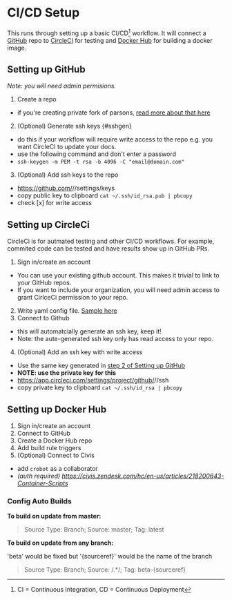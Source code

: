 # CI/CD Setup

This runs through setting up a basic CI/CD[^1] workflow. It will connect a
[GitHub](https://github.com/) repo to [CircleCI](https://circleci.com/) for
testing and [Docker Hub](https://hub.docker.com/) for building a docker image.

## Setting up GitHub

_Note: you will need admin permisions._

1. Create a repo
  - if you're creating private fork of parsons,
  [read more about that here](./priv_fork_of_pub_repo.md)
2. (Optional) Generate ssh keys {#sshgen}
  - do this if your workflow will require write access to the repo e.g. you want
  CircleCI to update your docs.
  - use the following command and don't enter a password
  - `ssh-keygen -m PEM -t rsa -b 4096 -C "email@domain.com"`
3. (Optional) Add ssh keys to the repo
  - https://github.com/<org-user>/<repo>/settings/keys
  - copy public key to clipboard `cat ~/.ssh/id_rsa.pub | pbcopy`
  - check [x] for write access

## Setting up CircleCi

CircleCi is for autmated testing and other CI/CD workflows. For example,
commited code can be tested and have results show up in GitHub PRs.

1. Sign in/create an account
  - You can use your existing github account. This makes it trivial to link to
  your GitHub repos.
  - If you want to include your organization, you will need admin access to
  grant CirlceCi permission to your repo.
2. Write yaml config file. [Sample here](https://circleci.com/docs/2.0/sample-config/)
3. Connect to Github
  - this will automatcially generate an ssh key, keep it!
  - Note: the aute-generated ssh key only has read access to your repo.
4. (Optional) Add an ssh key with write access
  - Use the same key generated in [step 2 of Setting up GitHub](#sshgen)
  - **NOTE: use the private key for this**
  - https://app.circleci.com/settings/project/github/<org-user>/<repo>/ssh
  - copy private key to clipboard `cat ~/.ssh/id_rsa | pbcopy`

## Setting up Docker Hub

1. Sign in/create an account
2. Connect to GitHub
3. Create a Docker Hub repo
4. Add build rule triggers
5. (Optional) Connect to Civis
  - add `crobot` as a collaborator
  - _(auth required) https://civis.zendesk.com/hc/en-us/articles/218200643-Container-Scripts_

### Config Auto Builds

**To build on update from master:**

> Source Type: Branch; Source: master; Tag: latest

**To build on update from any branch:**

'beta' would be fixed but '{sourceref}' would be the name of the branch

> Source Type: Branch; Source: /.*/; Tag: beta-{sourceref}

<!-- TODO: Add more info on CI/CD -->
[^1]: CI = Continuous Integration, CD = Continuous Deployment
